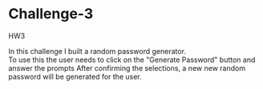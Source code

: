 # Challenge-3
HW3


In this challenge I built a random password generator.  
To use this the user needs to click on the "Generate Password" button and answer the prompts
After confirming the selections, a new new random password will be generated for the user.
